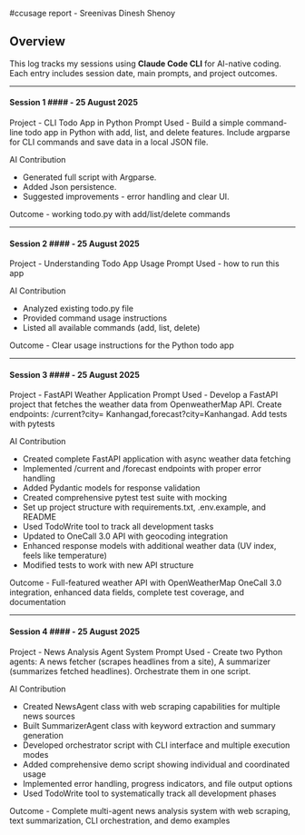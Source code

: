 #ccusage report - Sreenivas Dinesh Shenoy
## Overview
This log tracks my sessions using **Claude Code CLI** for AI-native coding.  
Each entry includes session date, main prompts, and project outcomes.  

---

#### Session 1 #### - 25 August 2025

Project - CLI Todo App in Python
Prompt Used - Build a simple command-line todo app in Python with add, list, and delete features.
               Include argparse for CLI commands and save data in a local JSON file.

AI Contribution
- Generated full script with Argparse.
- Added Json persistence.
- Suggested improvements - error handling and clear UI.

Outcome - working todo.py with add/list/delete commands

---

#### Session 2 #### - 25 August 2025

Project - Understanding Todo App Usage
Prompt Used - how to run this app

AI Contribution
- Analyzed existing todo.py file
- Provided command usage instructions
- Listed all available commands (add, list, delete)

Outcome - Clear usage instructions for the Python todo app

---

#### Session 3 #### - 25 August 2025

Project - FastAPI Weather Application
Prompt Used - Develop a FastAPI project that fetches the weather data from OpenweatherMap API. Create endpoints: /current?city= Kanhangad,forecast?city=Kanhangad. Add tests with pytests

AI Contribution
- Created complete FastAPI application with async weather data fetching
- Implemented /current and /forecast endpoints with proper error handling
- Added Pydantic models for response validation
- Created comprehensive pytest test suite with mocking
- Set up project structure with requirements.txt, .env.example, and README
- Used TodoWrite tool to track all development tasks
- Updated to OneCall 3.0 API with geocoding integration
- Enhanced response models with additional weather data (UV index, feels like temperature)
- Modified tests to work with new API structure

Outcome - Full-featured weather API with OpenWeatherMap OneCall 3.0 integration, enhanced data fields, complete test coverage, and documentation

---

#### Session 4 #### - 25 August 2025

Project - News Analysis Agent System
Prompt Used - Create two Python agents: A news fetcher (scrapes headlines from a site), A summarizer (summarizes fetched headlines). Orchestrate them in one script.

AI Contribution
- Created NewsAgent class with web scraping capabilities for multiple news sources
- Built SummarizerAgent class with keyword extraction and summary generation
- Developed orchestrator script with CLI interface and multiple execution modes
- Added comprehensive demo script showing individual and coordinated usage
- Implemented error handling, progress indicators, and file output options
- Used TodoWrite tool to systematically track all development phases

Outcome - Complete multi-agent news analysis system with web scraping, text summarization, CLI orchestration, and demo examples